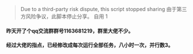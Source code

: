 > Due to a third-party risk dispute, this script stopped sharing
> 由于第三方风险争议，此脚本停止分享。
> 自用   1
#### 昨天开了个qq交流群群号1163681219，群里大佬不少。     
#### 经过大佬的指点，已经修改成每次运行全部任务，八小时一次，并行数3。
